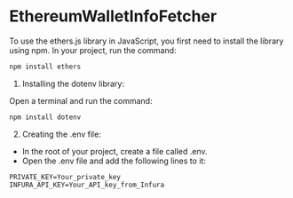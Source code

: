 # EthereumWalletInfoFetcher

To use the ethers.js library in JavaScript, you first need to install the library using npm. In your project, run the command:  

```bash
npm install ethers
```

1. Installing the dotenv library:

Open a terminal and run the command:
  ```bash
  npm install dotenv
  ```

2. Creating the .env file:

  - In the root of your project, create a file called .env.
  - Open the .env file and add the following lines to it:
  ```env
  PRIVATE_KEY=Your_private_key
  INFURA_API_KEY=Your_API_key_from_Infura
  ```
